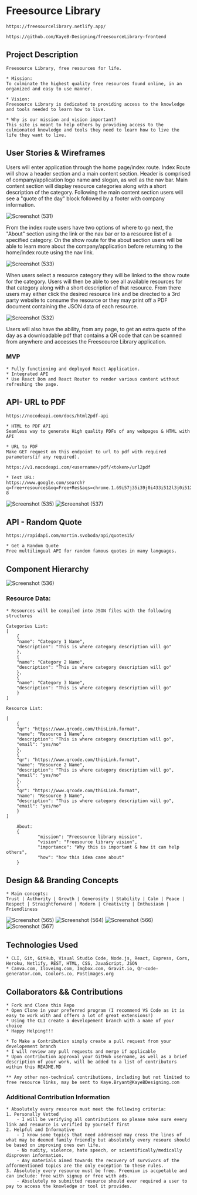 # Freesource Library

	https://freesourcelibrary.netlify.app/
	
	https://github.com/KayeB-Designing/freesourceLibrary-frontend

## Project Description

	Freesource Library, free resources for life.

	* Mission: 
	To culminate the highest quality free resources found online, in an organized and easy to use manner.
 
	* Vision: 
	Freesource Library is dedicated to providing access to the knowledge and tools needed to learn how to live.
	
	* Why is our mission and vision important?
	This site is meant to help others by providing access to the culmionated knowledge and tools they need to learn how to live the life they want to live.

##  User Stories & Wireframes

Users will enter application through the home page/index route. Index Route will show a header section and a main content section. Header is comprised of company/application logo name and slogan, as well as the nav bar. Main content section will display resource categories along with a short description of the category. Following the main content section users will see a "quote of the day" block followed by a footer with company information.

![Screenshot (531)](https://user-images.githubusercontent.com/98247684/168591120-4f956d7b-f60d-4e1a-8616-3cc4e31b48d3.png)

From the index route users have two options of where to go next, the "About" section using the link or the nav bar or to a resource list of a specified category. On the show route for the about section users will be able to learn more about the company/application before returning to the home/index route using the nav link. 

![Screenshot (533)](https://user-images.githubusercontent.com/98247684/168591624-9a5bad1d-7a01-4034-87bd-e3c2ecdb0e0a.png)

When users select a resource category they will be linked to the show route for the category. Users will then be able to see all available resources for that category along with a short description of that resource. From there users may either click the desired resource link and be directed to a 3rd party website to consume the resource or they may print off a PDF document containing the JSON data of each resource.

![Screenshot (532)](https://user-images.githubusercontent.com/98247684/168591875-beeda762-d900-49f6-82dd-039f88bf51b5.png)

Users will also have the ability, from any page, to get an extra quote of the day as a downloadable pdf that contains a QR code that can be scanned from anywhere and accesses the Freescource Library application.

### MVP

	* Fully functioning and deployed React Application.
	* Integrated API
	* Use React Dom and React Router to render various content without refreshing the page. 

## API- URL to PDF

	https://nocodeapi.com/docs/html2pdf-api

	* HTML to PDF API
	Seamless way to generate High quality PDFs of any webpages & HTML with API

	* URL to PDF
	Make GET request on this endpoint to url to pdf with required parameters(if any required).

	https://v1.nocodeapi.com/<username>/pdf/<token>/url2pdf

	* Test URL:
	https://www.google.com/search?q=free+resources&oq=Free+Res&aqs=chrome.1.69i57j35i39j0i433i512l3j0i512l2j0i433i512j0i512l2.5268j0j15&sourceid=chrome&ie=UTF-8
	
	
![Screenshot (535)](https://user-images.githubusercontent.com/98247684/168592141-fbd71fa3-39b2-493c-b325-7a63128bed34.png)
![Screenshot (537)](https://user-images.githubusercontent.com/98247684/168593319-2244b377-7bd9-4bc4-9dc5-2fb894d91229.png)

## API - Random Quote

	https://rapidapi.com/martin.svoboda/api/quotes15/
	
	* Get a Random Quote
	Free multilingual API for random famous quotes in many languages.

## Component Hierarchy

![Screenshot (536)](https://user-images.githubusercontent.com/98247684/168593570-8bcfc186-742c-4d0a-9e12-e9654a885ba6.png)

### Resource Data:

	* Resources will be compiled into JSON files with the following structures
	
	Categories List:
	[
		{
	  	"name": "Category 1 Name",
	  	"description": "This is where category description will go"
		},
		{
	  	"name": "Category 2 Name",
	  	"description": "This is where category description will go"
		},
		{
	  	"name": "Category 3 Name",
	  	"description": "This is where category description will go"
		}
	]

	Resource List:

	[
		{
		"qr": "https://www.qrcode.com/thisLink.format",
	  	"name": "Resource 1 Name",
	  	"description": "This is where category description will go",
		"email": "yes/no"
		},
		{
		"qr": "https://www.qrcode.com/thisLink.format",
	  	"name": "Resource 2 Name",
	  	"description": "This is where category description will go",
		"email": "yes/no"
		},
		{
		"qr": "https://www.qrcode.com/thisLink.format",
	  	"name": "Resource 3 Name",
	  	"description": "This is where category description will go",
		"email": "yes/no"
		}
	]

        About: 
        {
                "mission": "Freesource library mission",
                "vision": "Freesource library vision",
                "importance": "Why this is important & how it can help others",
                "how": "how this idea came about"
        }
	

## Design && Branding Concepts

	* Main concepts: 
	Trust | Authority | Growth | Generosity | Stability | Calm | Peace | Respect | Straightforward | Modern | Creativity | Enthusiasm | Friendliness
	
![Screenshot (565)](https://user-images.githubusercontent.com/98247684/169524660-62a6bfe8-7660-457a-a111-bd24073e6e0e.png)
![Screenshot (564)](https://user-images.githubusercontent.com/98247684/169524727-9cbb10a1-0ecb-4ba7-98c0-31ae423e7fbb.png)
![Screenshot (566)](https://user-images.githubusercontent.com/98247684/169524738-07595a75-59f8-40de-ad78-dded99583a16.png)
![Screenshot (567)](https://user-images.githubusercontent.com/98247684/169524747-a538b3fe-53c6-48e4-915a-4ddf419c1815.png)


## Technologies Used

	* CLI, Git, GitHub, Visual Studio Code, Node.js, React, Express, Cors, Heroku, Netlify, REST, HTML, CSS, JavaScript, JSON
	* Canva.com, Iloveimg.com, Imgbox.com, Gravit.io, Qr-code-generator.com, Coolors.co, Postimages.org

## Collaborators && Contributions

 	* Fork and Clone this Repo
	* Open Clone in your preferred program (I recommend VS Code as it is easy to work with and offers a lot of great extensions!)
	* Using the CLI create a developement branch with a name of your choice
	* Happy Helping!!!
	
	* To Make a Contribution simply create a pull request from your developement branch
	* I will review any pull requests and merge if applicable
	* Upon contribution approval your GitHub username, as well as a brief description of your work, will be added to a list of contributors within this README.MD
	
	** Any other non-technical contributions, including but not limited to free resource links, may be sent to Kaye.Bryant@KayeBDesigning.com 
	
### Additional Contribution Information

	* Absolutely every resource must meet the following criteria:
	1. Personally Vetted
		- I will be verifying all contributions so please make sure every link and resource is verified by yourself first
	2. Helpful and Informative
		- I know some topics that need addressed may cross the lines of what may be deemed family friendly but absolutely every resoure should be based on improving ones own life.
		- No nudity, violence, hate speech, or scientifically/medically disproven information.
		- Any materials aimed towards the recovery of survivors of the afformentioned topics are the only exception to these rules.
	3. Absolutely every resource must be free. Freemium is accpetable and can include: free with signup or free with ads.
		- Absolutely no submitted resource should ever required a user to pay to access the knowledge or tool it provides.
